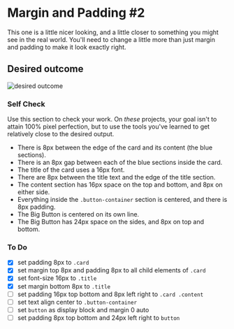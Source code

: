 # Margin and Padding #2

This one is a little nicer looking, and a little closer to something you might see in the real world. You'll need to change a little more than just margin and padding to make it look exactly right.

## Desired outcome

![desired outcome](./desired-outcome.png)

### Self Check

Use this section to check your work. On _these_ projects, your goal isn't to attain 100% pixel perfection, but to use the tools you've learned to get relatively close to the desired output.

- There is 8px between the edge of the card and its content (the blue sections).
- There is an 8px gap between each of the blue sections inside the card.
- The title of the card uses a 16px font.
- There are 8px between the title text and the edge of the title section.
- The content section has 16px space on the top and bottom, and 8px on either side.
- Everything inside the `.button-container` section is centered, and there is 8px padding.
- The Big Button is centered on its own line.
- The Big Button has 24px space on the sides, and 8px on top and bottom.

### To Do

- [x] set padding 8px to `.card`
- [x] set margin top 8px and padding 8px to all child elements of `.card`
- [x] set font-size 16px to `.title`
- [x] set margin bottom 8px to `.title`
- [ ] set padding 16px top bottom and 8px left right to `.card .content`
- [ ] set text align center to `.button-container`
- [ ] set `button` as display block and margin 0 auto
- [ ] set padding 8px top bottom and 24px left right to `button`
